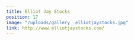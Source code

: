 ```yaml
---
title: Elliot Jay Stocks
position: 17
image: "/uploads/gallery__elliotjaystocks.jpg"
link: http://www.elliotjaystocks.com/
---
```


